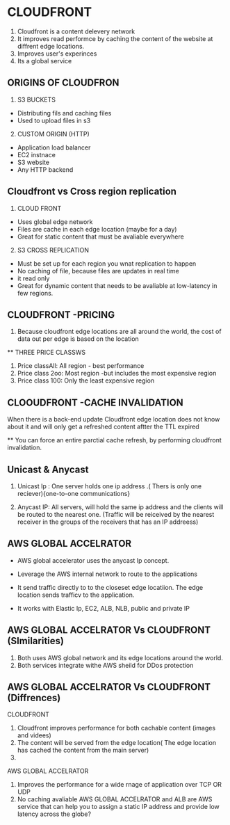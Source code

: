 # CLOUDFRONT 
1. Cloudfront is a content delevery network 
2. It improves read performce by caching the content of the website at diffrent edge locations.
3. Improves user's experinces 
4. Its a global service 


## ORIGINS OF CLOUDFRON 
1. S3 BUCKETS 
* Distributing fils and caching files 
* Used to upload files in s3 

2. CUSTOM ORIGIN (HTTP) 
* Application load balancer 
* EC2 instnace 
* S3 website 
* Any HTTP backend  

## Cloudfront vs Cross region replication 
1. CLOUD FRONT 
* Uses global edge network 
* Files are cache in each edge location (maybe for a day) 
* Great for static content that must be avaliable everywhere 

2. S3 CROSS REPLICATION 
* Must be set up for each region you wnat replication to happen 
* No caching of file, because files are updates in real time 
* it read only 
* Great for dynamic content that needs to be avaliable at low-latency in few regions. 

## CLOUDFRONT -PRICING 
1. Because cloudfront edge locations are all around the world, the cost of data out per edge is based on the location 

** THREE PRICE CLASSWS 
1. Price classAll: All region - best performance 
2. Price class 2oo: Most region -but includes the most expensive region 
3. Price class 100: Only the least expensive region 

## CLOOUDFRONT -CACHE INVALIDATION 
When there is a back-end update Cloudfront edge location does not know about it and   will only get a refreshed content aftter the TTL expired 

** You can force an entire parctial cache refresh, by performing cloudfront invalidation. 


## Unicast & Anycast 
1. Unicast Ip : One server holds one ip address .( Thers is only one reciever){one-to-one communications}

2. Anycast IP: All servers, will hold the same ip address and the clients will be routed to the nearest one. (Traffic will be reiceived by the nearest receiver in the groups of the receivers that has an IP addreess)


## AWS GLOBAL ACCELRATOR
* AWS global accelerator uses the anycast Ip concept.
* Leverage the AWS internal network to route to the applications 
* It send traffic directly to to the closeset edge locatiion. 
The edge location sends trafficv to the application. 

* It works with Elastic Ip, EC2, ALB, NLB, public and private IP 


 ## AWS GLOBAL ACCELRATOR Vs CLOUDFRONT (SImilarities)
 1. Both uses AWS global network and its edge locations around the world. 
 2. Both services integrate withe AWS sheild for DDos protection 

 ## AWS GLOBAL ACCELRATOR Vs CLOUDFRONT (Diffrences)
 CLOUDFRONT 
 1. Cloudfront improves performance for both cachable content (images and videes)
 2. The content will be served from the edge location( The edge location has cached the content from the main server)
 3. 

AWS GLOBAL ACCELRATOR 
1. Improves the performance for a wide rnage of application over TCP OR UDP 
2. No caching avaliable 
AWS GLOBAL ACCELRATOR and ALB are AWS service that can help you to assign a static IP address and provide low latency across the globe?